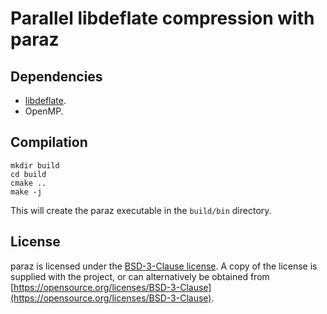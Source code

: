 # Parallel libdeflate compression with paraz

## Dependencies
- [libdeflate](https://github.com/ebiggers/libdeflate).
- OpenMP.

## Compilation
```
mkdir build
cd build
cmake ..
make -j
```
This will create the paraz executable in the `build/bin` directory.

## License
paraz is licensed under the [BSD-3-Clause license](https://opensource.org/licenses/BSD-3-Clause). A copy of the license is supplied with the project, or can alternatively be obtained from [https://opensource.org/licenses/BSD-3-Clause](https://opensource.org/licenses/BSD-3-Clause).
